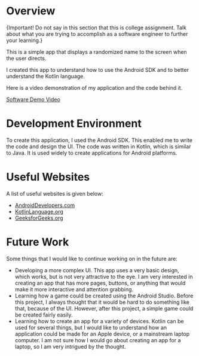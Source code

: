 # Overview

{Important!  Do not say in this section that this is college assignment.  Talk about what you are trying to accomplish as a software engineer to further your learning.}

This is a simple app that displays a randomized name to the screen when the user directs.

I created this app to understand how to use the Android SDK and to better understand the Kotlin language.

Here is a video demonstration of my application and the code behind it.

[Software Demo Video](https://youtu.be/NjUGp7CiVXw)

# Development Environment

To create this application, I used the Android SDK. This enabled me to write the code and design the UI.
The code was written in Kotlin, which is similar to Java.
It is used widely to create applications for Android platforms.

# Useful Websites

A list of useful websites is given below:
* [AndroidDevelopers.com](https://developer.android.com/docs)
* [KotlinLanguage.org](https://kotlinlang.org/docs/home.html)
* [GeeksforGeeks.org](https://www.geeksforgeeks.org/kotlin-programming-language/?ref=outind)

# Future Work

Some things that I would like to continue working on in the future are: 

* Developing a more complex UI. This app uses a very basic design, which works, but is not very attractive to the eye.
I am very interested in creating an app that has more pages, buttons, or anything that would make it more interactive
and attention grabbing.
* Learning how a game could be created using the Android Studio. Before this project, I always 
thought that it would be hard to do something like that, because of the UI. However, after this project, a simple game 
could be created fairly easily.
* Learning how to create an app for a variety of devices. Kotlin can be used for several things, but I would like
to understand how an application could be made for an Apple device, or a mainstream laptop computer. I am not sure
how I would go about creating an app for a laptop, so I am very intrigued by the thought.
 
